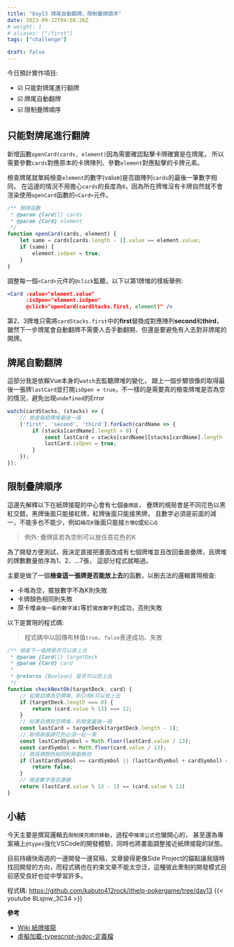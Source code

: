 ```yaml
---
title: "Day13 牌尾自動翻牌、限制疊牌順序"
date: 2023-09-22T04:58:26Z
# weight: 1
# aliases: ["/first"]
tags: ["challenge"]

draft: false
---
```

今日預計實作項目:
- ☑️ 只能對牌尾進行翻牌
- ☑️ 牌尾自動翻牌
- ☑️ 限制疊牌順序

## 只能對牌尾進行翻牌
新增函數`openCard(cards, element)`因為需要確認點擊卡牌確實是在牌尾，
所以需要參數`cards`對應原本的卡牌陣列、參數`element`對應點擊的卡牌元素。

檢查牌尾就單純檢查`element`的數字(value)是否跟陣列`cards`的最後一筆數字相同，
在這邊的情況不用擔心`cards`的長度為`0`，因為所在牌堆沒有卡牌自然就不會渲染使用`openCard`函數的`<Card>`元件。
```js
/** 開牌函數 
 * @param {Card[]} cards 
 * @param {Card} element 
 */
function openCard(cards, element) {
    let same = cards[cards.length - 1].value == element.value;
    if (same) {
        element.isOpen = true;
    }
}
```
調整每一個`<Card>`元件的`@click`監聽，以下以第1牌堆的樣板舉例:
```jsx
<Card :value="element.value" 
      :isOpen="element.isOpen"
      @click="openCard(cardStacks.first, element)" />
```
第2、3牌堆只需將`cardStacks.first`中的**first**替換成對應陣列**second**和**third**，
雖然下一步牌尾會自動翻牌不需要人去手動翻開、但還是要避免有人去對非牌尾的開牌。

##  牌尾自動翻牌
這部分我是依賴Vue本身的`watch`去監聽牌堆的變化，
跟上一個步驟很像的取得最後一張牌`lastCard`並打開`isOpen = true`，不一樣的是需要真的檢查牌堆是否為空的情況，避免出現`undefined`的Error
```js
watch(cardStacks, (stacks) => {
    // 檢查每組牌堆最後一張
    ['first', 'second', 'third'].forEach(cardName => {
        if (stacks[cardName].length > 0) {
            const lastCard = stacks[cardName][stacks[cardName].length - 1];
            lastCard.isOpen = true;
        }
    });
});
```
## 限制疊牌順序
這邊先解釋以下在紙牌接龍的中心會有七個`疊牌區`，
疊牌的規局會是不同花色以黑紅交錯，黑牌後面只能接紅牌，紅牌後面只能接黑牌，
且數字必須是前面的減一，不能多也不能少，例如`梅花K`後面只能接`方塊Q`或`紅心Q`
> 例外: 疊牌區若為空則可以放任意花色的K

為了開發方便測試，我決定直接把畫面改成有七個牌堆並且改回垂直疊牌，且牌堆的牌數數量依序為1、2、...7張，
這部分程式就略過。

主要是做了一個**檢查這一張牌是否能放上去**的函數，以刪去法的邏輯實現檢查:
- 卡堆為空，擺放數字不為K則失敗
- 卡牌顏色相同則失敗
- 原卡堆`最後一張的數字減1`等於`擺放數字`則成功，否則失敗

以下是實現的程式碼:
> 程式碼中以回傳布林值`true`、`false`表達成功、失敗
```js
/** 檢查下一張牌是否可以放上去
 * @param {Card[]} targetDeck 
 * @param {Card} card 
 * 
 * @returns {Boolean} 是否可以放上去
 */
function checkNextOk(targetDeck, card) {
    // 如果目標為空牌堆，則只有K可以放上去
    if (targetDeck.length === 0) {
        return (card.value % 13) === 12;
    }
    // 如果目標非空牌堆，則檢查最後一張
    const lastCard = targetDeck[targetDeck.length - 1];
    // 取得兩張牌花色必須一紅一黑
    const lastCardSymbol = Math.floor(lastCard.value / 13);
    const cardSymbol = Math.floor(card.value / 13);
    // 兩張牌顏色相同則移動無效
    if (lastCardSymbol == cardSymbol || (lastCardSymbol + cardSymbol) == 3) {
        return false;
    }
    // 檢查數字是否連續
    return (lastCard.value % 13 - 1) == (card.value % 13)
}
```

## 小結
今天主要是撰寫邏輯去`限制撲克牌的移動`，過程中`推導公式`也蠻開心的，
甚至還為專案補上`@types`強化VSCode的開發體驗，同時也將畫面調整接近紙牌接龍的狀態。

目前持續快兩週的一邊開發一邊寫稿，文章變得更像Side Project的錨點讓我隨時找回開發的方向，而程式碼也在約束文章不能太空泛，這種彼此牽制的開發模式目前感受良好也從中學習許多。

程式碼: https://github.com/kabuto412rock/ithelp-pokergame/tree/day13
{{< youtube 8Lsjnw_3C34 >}}

**參考**
- [Wiki 紙牌接龍](https://zh.wikipedia.org/zh-tw/接龍_(紙牌遊戲))
- [虛擬加載-typescript-jsdoc-定義檔](https://medium.com/codememo/虛擬加載-typescript-jsdoc-定義檔至-javascript-b01f87acf3e0)